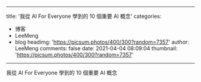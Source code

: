 
---
title: '我從 AI For Everyone 學到的 10 個重要 AI 概念'
categories: 
 - 博客
 - LeeMeng
 - blog
headimg: 'https://picsum.photos/400/300?random=7357'
author: LeeMeng
comments: false
date: 2021-04-04 08:09:04
thumbnail: 'https://picsum.photos/400/300?random=7357'
---

<div>   
我從 AI For Everyone 學到的 10 個重要 AI 概念  
</div>
            